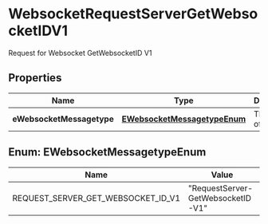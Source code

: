

# WebsocketRequestServerGetWebsocketIDV1

Request for Websocket GetWebsocketID V1

## Properties

| Name | Type | Description | Notes |
|------------ | ------------- | ------------- | -------------|
|**eWebsocketMessagetype** | [**EWebsocketMessagetypeEnum**](#EWebsocketMessagetypeEnum) | The Type of message |  |



## Enum: EWebsocketMessagetypeEnum

| Name | Value |
|---- | -----|
| REQUEST_SERVER_GET_WEBSOCKET_ID_V1 | &quot;RequestServer-GetWebsocketID-V1&quot; |



